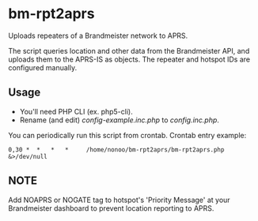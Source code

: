 # bm-rpt2aprs

Uploads repeaters of a Brandmeister network to APRS.

The script queries location and other data from the Brandmeister API,
and uploads them to the APRS-IS as objects. The repeater and hotspot IDs
are configured manually.

## Usage

- You'll need PHP CLI (ex. php5-cli).
- Rename (and edit) *config-example.inc.php* to *config.inc.php*.

You can periodically run this script from crontab. Crontab entry example:

```
0,30 *  *   *   *     /home/nonoo/bm-rpt2aprs/bm-rpt2aprs.php &>/dev/null
```

## NOTE

Add NOAPRS or NOGATE tag to hotspot's 'Priority Message' at your Brandmeister dashboard to prevent location reporting to APRS.

